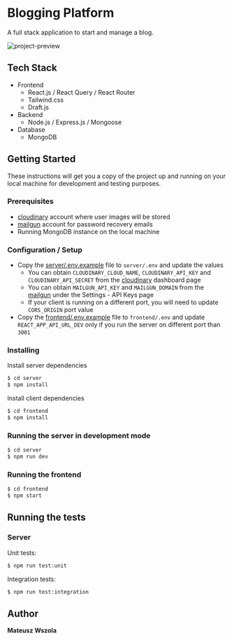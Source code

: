 # Blogging Platform

A full stack application to start and manage a blog.

![project-preview](https://res.cloudinary.com/dtti654qn/image/upload/c_scale,w_1280/v1626618854/github-projects/blogging-platform_myu7xh.png)

## Tech Stack

- Frontend
  - React.js / React Query / React Router
  - Tailwind.css
  - Draft.js
- Backend
  - Node.js / Express.js / Mongoose
- Database
  - MongoDB

## Getting Started

These instructions will get you a copy of the project up and running on your local machine for development and testing purposes.

### Prerequisites

- [cloudinary](https://cloudinary.com/) account where user images will be stored
- [mailgun](https://www.mailgun.com/) account for password recovery emails
- Running MongoDB instance on the local machine

### Configuration / Setup

- Copy the [server/.env.example](server/.env.example) file to `server/.env` and update the values
  - You can obtain `CLOUDINARY_CLOUD_NAME`, `CLOUDINARY_API_KEY` and `CLOUDINARY_API_SECRET` from the [cloudinary](https://cloudinary.com/) dashboard page
  - You can obtain `MAILGUN_API_KEY` and `MAILGUN_DOMAIN` from the [mailgun](https://www.mailgun.com/) under the Settings - API Keys page
  - If your client is running on a different port, you will need to update `CORS_ORIGIN` port value
- Copy the [frontend/.env.example](frontend/.env.example) file to `frontend/.env` and update `REACT_APP_API_URL_DEV` only if you run the server on different port than `3001`

### Installing

Install server dependencies

```bash
$ cd server
$ npm install
```

Install client dependencies

```bash
$ cd frontend
$ npm install
```

### Running the server in development mode

```bash
$ cd server
$ npm run dev
```

### Running the frontend

```bash
$ cd frontend
$ npm start
```

## Running the tests

### Server

Unit tests:

```bash
$ npm run test:unit
```

Integration tests:

```bash
$ npm run test:integration
```

## Author

**Mateusz Wszola**
